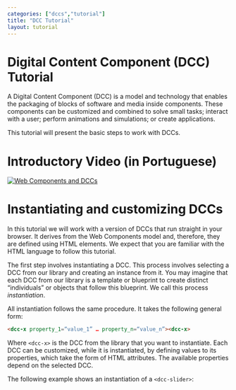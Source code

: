 ```yaml
---
categories: ["dccs","tutorial"]
title: "DCC Tutorial"
layout: tutorial
---
```


# Digital Content Component (DCC) Tutorial

A Digital Content Component (DCC) is a model and technology that enables the packaging of blocks of software and media inside components. These components can be customized and combined to solve small tasks; interact with a user; perform animations and simulations; or create applications.

This tutorial will present the basic steps to work with DCCs.

# Introductory Video (in Portuguese)

[![Web Components and DCCs](http://img.youtube.com/vi/l8UFlxF29xE/0.jpg)](https://youtu.be/l8UFlxF29xE)

# Instantiating and customizing DCCs

In this tutorial we will work with a version of DCCs that run straight in your browser. It derives from the Web Components model and, therefore, they are defined using HTML elements. We expect that you are familiar with the HTML language to follow this tutorial.

The first step involves instantiating a DCC. This process involves selecting a DCC from our library and creating an instance from it. You may imagine that each DCC from our library is a template or blueprint to create distinct “individuals” or objects that follow this blueprint. We call this process *instantiation*.

All instantiation follows the same procedure. It takes the following general form:

~~~html
<dcc-x property_1=“value_1” … property_n=“value_n”><dcc-x>
~~~

Where `<dcc-x>` is the DCC from the library that you want to instantiate. Each DCC can be customized, while it is instantiated, by defining values to its properties, which take the form of HTML attributes. The available properties depend on the selected DCC.

The following example shows an instantiation of a `<dcc-slider>`:

<dcc-play>
   <dcc-slider></dcc-slider>
</dcc-play>

